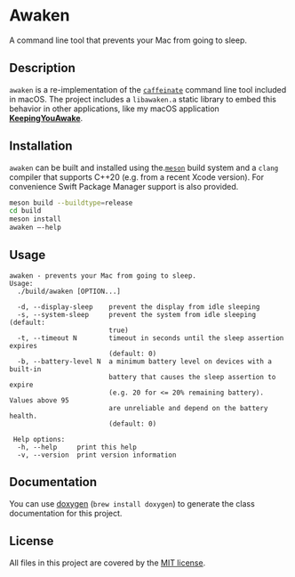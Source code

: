 # Awaken 
A command line tool that prevents your Mac from going to sleep.

## Description
`awaken` is a re-implementation of the [`caffeinate`](https://web.archive.org/web/20140604153141/https://developer.apple.com/library/mac/documentation/Darwin/Reference/ManPages/man8/caffeinate.8.html) command line tool included in macOS. The project includes a `libawaken.a` static library to embed this behavior in other applications, like my macOS application **[KeepingYouAwake](https://github.com/newmarcel/KeepingYouAwake)**.

## Installation
`awaken` can be built and installed using the.[`meson`](https://mesonbuild.com) build system and a `clang` compiler that supports C++20 (e.g. from a recent Xcode version). For convenience Swift Package Manager support is also provided.

```bash
meson build --buildtype=release
cd build
meson install
awaken —-help
```

## Usage
```
awaken - prevents your Mac from going to sleep.
Usage:
  ./build/awaken [OPTION...]

  -d, --display-sleep    prevent the display from idle sleeping
  -s, --system-sleep     prevent the system from idle sleeping (default:
                         true)
  -t, --timeout N        timeout in seconds until the sleep assertion expires
                         (default: 0)
  -b, --battery-level N  a minimum battery level on devices with a built-in
                         battery that causes the sleep assertion to expire
                         (e.g. 20 for <= 20% remaining battery). Values above 95
                         are unreliable and depend on the battery health.
                         (default: 0)

 Help options:
  -h, --help     print this help
  -v, --version  print version information
```

## Documentation
You can use [doxygen](http://www.doxygen.nl) (`brew install doxygen`) to generate the class documentation for this project.

## License
All files in this project are covered by the [MIT license](http://opensource.org/licenses/MIT).
